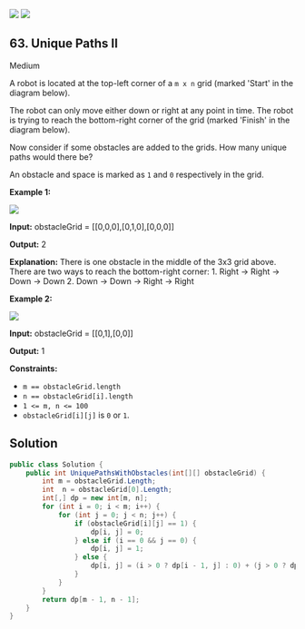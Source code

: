 [![](https://img.shields.io/github/stars/LeetCode-in-Net/LeetCode-in-Net?label=Stars&style=flat-square)](https://github.com/LeetCode-in-Net/LeetCode-in-Net)
[![](https://img.shields.io/github/forks/LeetCode-in-Net/LeetCode-in-Net?label=Fork%20me%20on%20GitHub%20&style=flat-square)](https://github.com/LeetCode-in-Net/LeetCode-in-Net/fork)

## 63\. Unique Paths II

Medium

A robot is located at the top-left corner of a `m x n` grid (marked 'Start' in the diagram below).

The robot can only move either down or right at any point in time. The robot is trying to reach the bottom-right corner of the grid (marked 'Finish' in the diagram below).

Now consider if some obstacles are added to the grids. How many unique paths would there be?

An obstacle and space is marked as `1` and `0` respectively in the grid.

**Example 1:**

![](https://assets.leetcode.com/uploads/2020/11/04/robot1.jpg)

**Input:** obstacleGrid = \[\[0,0,0],[0,1,0],[0,0,0]]

**Output:** 2

**Explanation:** There is one obstacle in the middle of the 3x3 grid above. There are two ways to reach the bottom-right corner: 1. Right -> Right -> Down -> Down 2. Down -> Down -> Right -> Right 

**Example 2:**

![](https://assets.leetcode.com/uploads/2020/11/04/robot2.jpg)

**Input:** obstacleGrid = \[\[0,1],[0,0]]

**Output:** 1 

**Constraints:**

*   `m == obstacleGrid.length`
*   `n == obstacleGrid[i].length`
*   `1 <= m, n <= 100`
*   `obstacleGrid[i][j]` is `0` or `1`.

## Solution

```csharp
public class Solution {
    public int UniquePathsWithObstacles(int[][] obstacleGrid) {
        int m = obstacleGrid.Length;
        int  n = obstacleGrid[0].Length;
        int[,] dp = new int[m, n];
        for (int i = 0; i < m; i++) {
            for (int j = 0; j < n; j++) {
                if (obstacleGrid[i][j] == 1) {
                    dp[i, j] = 0;
                } else if (i == 0 && j == 0) {
                    dp[i, j] = 1;
                } else {
                    dp[i, j] = (i > 0 ? dp[i - 1, j] : 0) + (j > 0 ? dp[i, j - 1] : 0);
                }
            }
        }
        return dp[m - 1, n - 1];
    }
}
```